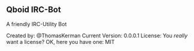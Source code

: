 ## Qboid IRC-Bot
A friendly IRC-Utility Bot

Created by: @ThomasKerman
Current Version: 0.0.0.1
License: You *really* want a license? OK, here you have one: MIT